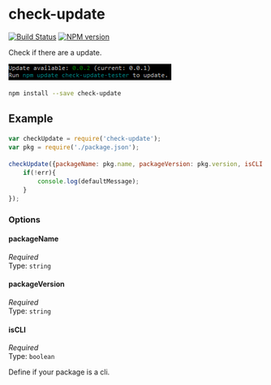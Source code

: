 # check-update 

[![Build Status](https://travis-ci.org/cedced19/check-update.svg?branch=master)](https://travis-ci.org/cedced19/check-update)
[![NPM version](https://badge.fury.io/js/check-update.svg)](http://badge.fury.io/js/check-update)


Check if there are a update.

![](https://raw.githubusercontent.com/cedced19/check-update/master/demo.png)

```bash
npm install --save check-update
```

## Example

```js
var checkUpdate = require('check-update');
var pkg = require('./package.json');

checkUpdate({packageName: pkg.name, packageVersion: pkg.version, isCLI: true}, function(err, latestVersion, defaultMessage){
    if(!err){
        console.log(defaultMessage);
    }
});
```

### Options

#### packageName

*Required*  
Type: `string`

#### packageVersion

*Required*  
Type: `string`

#### isCLI

*Required*  
Type: `boolean`  

Define if your package is a cli.